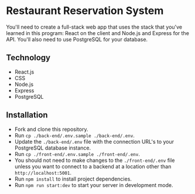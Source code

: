 <h1>Restaurant Reservation System</h1>
<p>You'll need to create a full-stack web app that uses the stack that you've learned in this program: React on the client and Node.js and Express for the API. You'll also need to use PostgreSQL for your database.</p>
<h2>Technology</h2>
<p>
  <ul>
    <li>React.js</li>
    <li>CSS</li>
    <li>Node.js</li>
    <li>Express</li>
    <li>PostgreSQL</li>
  </ul>
</p>
<h2>Installation</h2>
<p>
  <ul>
    <li>Fork and clone this repository.</li>
    <li>Run <code>cp ./back-end/.env.sample ./back-end/.env</code>.</li>
    <li>Update the <code>./back-end/.env</code> file with the connection URL's to your PostgreSQL database instance.</li>
    <li>Run <code>cp ./front-end/.env.sample ./front-end/.env</code>.
    <li>You should not need to make changes to the <code>./front-end/.env</code> file unless you want to connect to a backend at a location other than <code>http://localhost:5001</code>.</li>
    <li>Run <code>npm install</code> to install project dependencies.</li>
    <li>Run <code>npm run start:dev</code> to start your server in development mode.</li>
  </ul>
</p>
